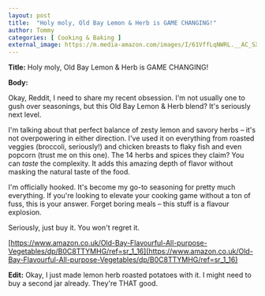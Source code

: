 ```yaml
---
layout: post
title:  "Holy moly, Old Bay Lemon & Herb is GAME CHANGING!"
author: Tommy
categories: [ Cooking & Baking ]
external_image: https://m.media-amazon.com/images/I/61VffLqNWRL.__AC_SX300_SY300_QL70_ML2_.jpg
---
```


**Title:**  Holy moly, Old Bay Lemon & Herb is GAME CHANGING!

**Body:**

Okay, Reddit, I need to share my recent obsession. I'm not usually one to gush over seasonings, but this Old Bay Lemon & Herb blend?  It's seriously next level.

I'm talking about that perfect balance of zesty lemon and savory herbs – it's not overpowering in either direction.  I've used it on everything from roasted veggies (broccoli, seriously!) and chicken breasts to flaky fish and even popcorn (trust me on this one).  The 14 herbs and spices they claim?  You can *taste* the complexity.  It adds this amazing depth of flavor without masking the natural taste of the food.

I'm officially hooked.  It's become my go-to seasoning for pretty much everything.  If you're looking to elevate your cooking game without a ton of fuss, this is your answer.  Forget boring meals – this stuff is a flavour explosion.

Seriously, just buy it. You won't regret it.

[https://www.amazon.co.uk/Old-Bay-Flavourful-All-purpose-Vegetables/dp/B0C8TTYMHG/ref=sr_1_16](https://www.amazon.co.uk/Old-Bay-Flavourful-All-purpose-Vegetables/dp/B0C8TTYMHG/ref=sr_1_16)


**Edit:**  Okay, I just made lemon herb roasted potatoes with it.  I might need to buy a second jar already.  They're THAT good.
